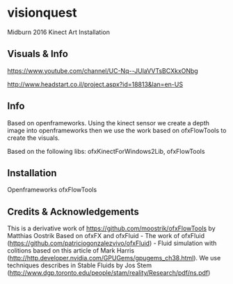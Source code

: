# visionquest
Midburn 2016 Kinect Art Installation

Visuals & Info
---
https://www.youtube.com/channel/UC-Nq--JUlaVVTsBCXkxONbg

http://www.headstart.co.il/project.aspx?id=18813&lan=en-US

Info
---
Based on openframeworks. Using the kinect sensor we create a depth image into openframeworks
then we use the work based on ofxFlowTools to create the visuals.

Based on the following libs:
ofxKinectForWindows2Lib, ofxFlowTools

Installation
---
Openframeworks
ofxFlowTools

Credits & Acknowledgements
---
This is a derivative work of https://github.com/moostrik/ofxFlowTools by Matthias Oostrik
Based on ofxFX and ofxFluid - The work of ofxFluid (https://github.com/patriciogonzalezvivo/ofxFluid) - Fluid simulation with colitions based on this article of Mark Harris (http://http.developer.nvidia.com/GPUGems/gpugems_ch38.html). We use techniques describes in Stable Fluids by Jos Stem (http://www.dgp.toronto.edu/people/stam/reality/Research/pdf/ns.pdf)
